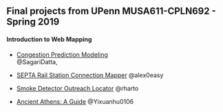 ## Final projects from UPenn MUSA611-CPLN692 - Spring 2019
#### Introduction to Web Mapping

- [Congestion Prediction Modeling](https://msdakot.github.io/Congestion-Prediction-in-Louisville-KY/index.html#)    
	@SagariDatta, 

- [SEPTA Rail Station Connection Mapper](https://alex0easy.github.io/septa-connection-viewer/)
	@alex0easy


- [Smoke Detector Outreach Locator](https://mayutanaka.github.io/outreach-locator/)
	@rharto 

- [Ancient Athens: A Guide](https://yixuanhu0106.github.io/Ancient_Athens/)
	@Yixuanhu0106
